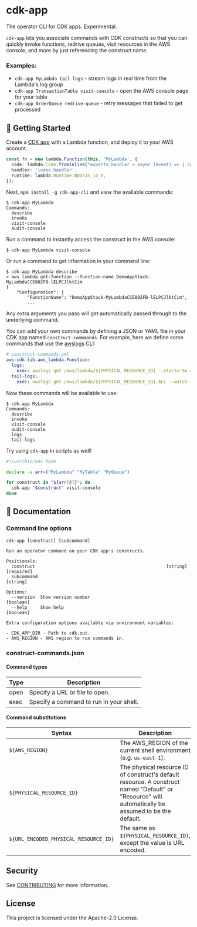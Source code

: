 # cdk-app

The operator CLI for CDK apps. Experimental.

`cdk-app` lets you associate commands with CDK constructs so that you can quickly invoke functions, redrive queues, visit resources in the AWS console, and more by just referencing the construct name.

### Examples:

* `cdk-app MyLambda tail-logs` - stream logs in real time from the Lambda's log group
* `cdk-app TransactionTable visit-console` - open the AWS console page for your table
* `cdk-app OrderQueue redrive-queue` - retry messages that failed to get processed

## 🚀 Getting Started

Create a [CDK app](https://www.npmjs.com/package/aws-cdk) with a Lambda
function, and deploy it to your AWS account.

```ts
const fn = new lambda.Function(this, 'MyLambda', {
  code: lambda.Code.fromInline("exports.handler = async (event) => { console.log('event: ', event) };"),
  handler: 'index.handler',
  runtime: lambda.Runtime.NODEJS_14_X,
});
```

Next, `npm install -g cdk-app-cli` and view the available commands:

```
$ cdk-app MyLambda
Commands:
  describe
  invoke
  visit-console
  audit-console
```

Run a command to instantly access the construct in the AWS console:

```
$ cdk-app MyLambda visit-console
```

Or run a command to get information in your command line:

```
$ cdk-app MyLambda describe
> aws lambda get-function --function-name DemoAppStack-MyLambdaCCE802FB-lELPCJlktCim
{
    "Configuration": {
        "FunctionName": "DemoAppStack-MyLambdaCCE802FB-lELPCJlktCim",
        ...
```

Any extra arguments you pass will get automatically passed through to the
underlying command.

You can add your own commands by defining a JSON or YAML file in your CDK app
named `construct-commmands`. For example, here we define some commands that use
the [awslogs](https://github.com/jorgebastida/awslogs) CLI:

```yaml
# construct-commands.yml
aws-cdk-lib.aws_lambda.Function:
  logs:
    exec: awslogs get /aws/lambda/${PHYSICAL_RESOURCE_ID} --start='5m ago'
  tail-logs:
    exec: awslogs get /aws/lambda/${PHYSICAL_RESOURCE_ID} ALL --watch
```

Now these commands will be available to use:

```
$ cdk-app MyLambda
Commands:
  describe
  invoke
  visit-console
  audit-console
  logs
  tail-logs
```

Try using `cdk-app` in scripts as well!

```bash
#!/usr/bin/env bash

declare -a arr=("MyLambda" "MyTable" "MyQueue")

for construct in "${arr[@]}"; do
  cdk-app "$construct" visit-console
done
```

## 📖 Documentation

### Command line options

```
cdk-app [construct] [subcommand]

Run an operator command on your CDK app's constructs.

Positionals:
  construct                                                  [string] [required]
  subcommand                                                            [string]

Options:
  --version  Show version number                                       [boolean]
  --help     Show help                                                 [boolean]

Extra configuration options available via environment variables:

- CDK_APP_DIR - Path to cdk.out.
- AWS_REGION - AWS region to run commands in.
```

### construct-commands.json

#### Command types

| Type | Description |
| ----------- | ----------- |
| open | Specify a URL or file to open. |
| exec | Specify a command to run in your shell. |

#### Command substitutions

| Syntax | Description |
| ----------- | ----------- |
| `${AWS_REGION}` | The AWS_REGION of the current shell environment (e.g. `us-east-1`). |
| `${PHYSICAL_RESOURCE_ID}` | The physical resource ID of construct's default resource. A construct named "Default" or "Resource" will automatically be assumed to be the default. |
| `${URL_ENCODED_PHYSICAL_RESOURCE_ID}` | The same as `${PHYSICAL_RESOURCE_ID}`, except the value is URL encoded. |

## Security

See [CONTRIBUTING](CONTRIBUTING.md#security-issue-notifications) for more information.

## License

This project is licensed under the Apache-2.0 License.
